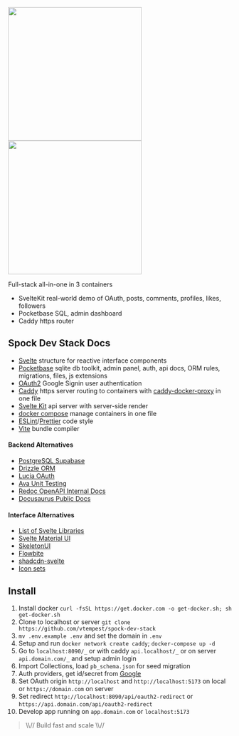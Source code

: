 
<img src="https://i.imgur.com/2W62ySQ.png"  height="300px">  <img src="https://i.imgur.com/eRoKfA5.png"  height="300px">

Full-stack all-in-one in 3 containers
* SvelteKit real-world demo of OAuth, posts, comments, profiles, likes, followers
* Pocketbase SQL, admin dashboard
* Caddy https router

## Spock Dev Stack Docs

- [Svelte](https://svelte.dev/examples/hello-world) structure for reactive interface components 
- [Pocketbase](https://pocketbase.io/docs/js-overview/) sqlite db toolkit, admin panel, auth, api docs, ORM rules, migrations, files, js extensions 
- [OAuth2](https://developers.google.com/identity/protocols/oauth2) Google Signin user authentication
- [Caddy](https://caddyserver.com/docs/) https server routing to containers with [caddy-docker-proxy](https://github.com/lucaslorentz/caddy-docker-proxy) in one file
- [Svelte Kit](https://kit.svelte.dev) api server with server-side render
- [docker compose](https://docs.docker.com/compose/gettingstarted/) manage containers in one file
- [ESLint](https://github.com/dustinspecker/awesome-eslint)/[Prettier](https://prettier.io) code style
- [Vite](https://vitejs.dev) bundle compiler


#### Backend Alternatives

- [PostgreSQL Supabase](https://supabase.com/docs/guides/getting-started/quickstarts/sveltekit) 
- [Drizzle ORM](https://orm.drizzle.team/docs/overview)
- [Lucia OAuth](https://github.com/lucia-auth/examples/tree/main/sveltekit/github-oauth)
- [Ava Unit Testing](https://github.com/avajs/ava)
- [Redoc OpenAPI Internal Docs](https://github.com/Redocly/redoc?tab=readme-ov-file)
- [Docusaurus Public Docs](https://docusaurus.io/docs)

#### Interface Alternatives

- [List of Svelte Libraries](https://github.com/TheComputerM/awesome-svelte#ui-libraries)
- [Svelte Material UI](https://sveltematerialui.com/INSTALL.md)
- [SkeletonUI](https://www.skeleton.dev/components/app-rail)
- [Flowbite](https://flowbite-svelte.com/docs/pages/introduction)
- [shadcdn-svelte](https://shadcn-svelte.com/docs)
- [Icon sets](https://www.svgrepo.com/collections)


## Install

1. Install docker `curl -fsSL https://get.docker.com -o get-docker.sh; sh get-docker.sh`
2. Clone to localhost or server `git clone https://github.com/vtempest/spock-dev-stack`
3. `mv .env.example .env` and set the domain in `.env` 
4. Setup and run `docker network create caddy`; `docker-compose up -d` 
5. Go to  `localhost:8090/_` or with caddy `api.localhost/_` or on server `api.domain.com/_` and setup admin login
6. Import Collections, load `pb_schema.json` for seed migration
7. Auth providers, get id/secret from [Google](https://console.cloud.google.com/apis/credentials) 
8. Set OAuth origin `http://localhost` and `http://localhost:5173` on local or `https://domain.com` on server
9. Set redirect `http://localhost:8090/api/oauth2-redirect` or `https://api.domain.com/api/oauth2-redirect`
10. Develop app running on `app.domain.com` or `localhost:5173`



> \\\\// Build fast and scale \\\\//
